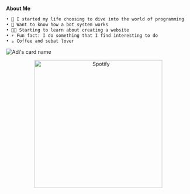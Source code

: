 **About Me**
```md
• 🌱 I started my life choosing to dive into the world of programming
• 🤖 Want to know how a bot system works 
• 🧑‍💻 Starting to learn about creating a website
• ⚡ Fun fact: I do something that I find interesting to do
• ☕ Coffee and sebat lover
```

![Adi's card name](https://cardivo.vercel.app/api?name=YuuraHz&description=Hi%20There,%20My%20Real%20Name%20Is%20Adi%20Saputra.%20I'am%20a%20Newbie&image=https://github.com/yuurahz.png&backgroundColor=%23ecf0f1&instagram=adisptr05_&github=yuurahz&pattern=leaf&colorPattern=%23eaeaea)

<p align="center">
<a href="https://open.spotify.com/user/31rfiiy7cv7rf6gkw5ewysendfcq?si=EnZaw-pgTVWaRYNhv_CtMA&utm_source=copy-link" target="_blank"><img src="https://now-playing-on-spotify.vercel.app/api/spotify" alt="Spotify" width="350"/></a>
</p>